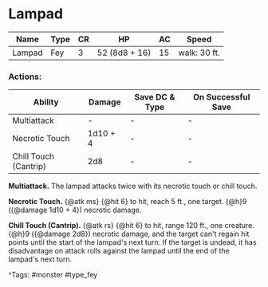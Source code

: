 # Lampad

| Name | Type | CR | HP | AC | Speed |
|------|------|----|----|----|-------|
| Lampad | Fey | 3 | 52 (8d8 + 16) | 15 | walk: 30 ft. |

### Actions:

| Ability | Damage | Save DC & Type | On Successful Save |
|---------|--------|----------------|--------------------|
| Multiattack | - | - | - |
| Necrotic Touch | 1d10 + 4 | - | - |
| Chill Touch (Cantrip) | 2d8 | - | - |


**Multiattack.** The lampad attacks twice with its necrotic touch or chill touch.

**Necrotic Touch.** {@atk ms} {@hit 6} to hit, reach 5 ft., one target. {@h}9 ({@damage 1d10 + 4}) necrotic damage.

**Chill Touch (Cantrip).** {@atk rs} {@hit 6} to hit, range 120 ft., one creature. {@h}9 ({@damage 2d8}) necrotic damage, and the target can't regain hit points until the start of the lampad's next turn. If the target is undead, it has disadvantage on attack rolls against the lampad until the end of the lampad's next turn.

^Tags: #monster #type_fey